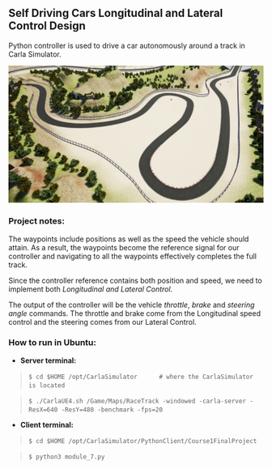 ## Self Driving Cars Longitudinal and Lateral Control Design 

Python controller is used to drive a car autonomously around a track in Carla Simulator.

![](./imgs/carla.jpg)

### Project notes:

The waypoints include positions as well as the speed the vehicle should attain. As a result, the waypoints
become the reference signal for our controller and navigating to all the waypoints effectively completes the full track.

Since the controller reference contains both position and speed, we need to implement both *Longitudinal and Lateral Control*.

The output of the controller will be the vehicle *throttle*, *brake* and *steering angle* commands.
The throttle and brake come from the Longitudinal speed control and the steering comes from our Lateral Control.


### How to run in  Ubuntu:

- __Server terminal:__
> `$ cd $HOME /opt/CarlaSimulator      # where the CarlaSimulator is located`

> `$ ./CarlaUE4.sh /Game/Maps/RaceTrack -windowed -carla-server -ResX=640 -ResY=480 -benchmark -fps=20`


- __Client terminal:__
> `$ cd $HOME /opt/CarlaSimulator/PythonClient/Course1FinalProject`

> `$ python3 module_7.py`